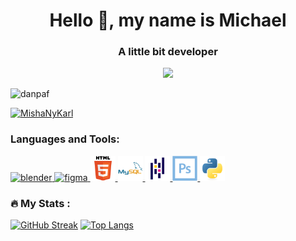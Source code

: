 <h1 align="center">Hello 👋, my name is Michael</h1>
<h3 align="center">A little bit developer</h3>


<div id="header" align="center">
  <img src="https://media.giphy.com/media/11kEuHSQAXXiGQ/giphy.gif" width="100"/>
</div>


<p align="left"> <img src="https://komarev.com/ghpvc/?username=MishaNyKarl&label=Profile%20views&color=0e75b6&style=flat" alt="danpaf" /> </p>

<p align="left"> <a href="https://github.com/ryo-ma/github-profile-trophy"><img src="https://github-profile-trophy.vercel.app/?username=MishaNyKarl" alt="MishaNyKarl" /></a> </p>

<h3 align="left">Languages and Tools:</h3>
<p align="left"> <a href="https://www.blender.org/" target="_blank" rel="noreferrer"> <img src="https://download.blender.org/branding/community/blender_community_badge_white.svg" alt="blender" width="40" height="40"/> </a> <a href="https://www.figma.com/" target="_blank" rel="noreferrer"> <img src="https://www.vectorlogo.zone/logos/figma/figma-icon.svg" alt="figma" width="40" height="40"/> </a> <a href="https://www.w3.org/html/" target="_blank" rel="noreferrer"> <img src="https://raw.githubusercontent.com/devicons/devicon/master/icons/html5/html5-original-wordmark.svg" alt="html5" width="40" height="40"/> </a>  <a href="https://www.mysql.com/" target="_blank" rel="noreferrer"> <img src="https://raw.githubusercontent.com/devicons/devicon/master/icons/mysql/mysql-original-wordmark.svg" alt="mysql" width="40" height="40"/> </a> <a href="https://pandas.pydata.org/" target="_blank" rel="noreferrer"> <img src="https://raw.githubusercontent.com/devicons/devicon/2ae2a900d2f041da66e950e4d48052658d850630/icons/pandas/pandas-original.svg" alt="pandas" width="40" height="40"/> </a> <a href="https://www.photoshop.com/en" target="_blank" rel="noreferrer"> <img src="https://raw.githubusercontent.com/devicons/devicon/master/icons/photoshop/photoshop-line.svg" alt="photoshop" width="40" height="40"/> </a> <a href="https://www.python.org" target="_blank" rel="noreferrer"> <img src="https://raw.githubusercontent.com/devicons/devicon/master/icons/python/python-original.svg" alt="python" width="40" height="40"/> </a> </p>

### :fire: My Stats : 
[![GitHub Streak](http://github-readme-streak-stats.herokuapp.com?user=MishaNyKarl&theme=dark&background=000000)](https://git.io/streak-stats)
[![Top Langs](https://github-readme-stats.vercel.app/api/top-langs/?username=MishaNyKarl&layout=compact&theme=vision-friendly-dark)](https://github.com/anuraghazra/github-readme-stats)



